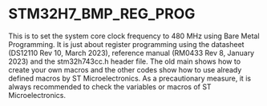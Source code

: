 # STM32H7_BMP_REG_PROG
This is to set the system core clock frequency to 480 MHz using Bare Metal Programming.
It is just about register programming using the datasheet (DS12110 Rev 10, March 2023), 
reference manual (RM0433 Rev 8, January 2023) and the stm32h743cc.h header file.
The old main shows how to create your own macros and the other codes show how to use 
already defined macros by ST Microelectronics. As a precautionary measure, it is always 
recommended to check the variables or macros of ST Microelectronics.
